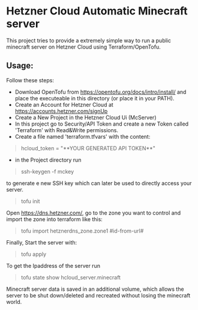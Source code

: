 # Hetzner Cloud Automatic Minecraft server

This project tries to provide a extremely simple way to run a public minecraft server on Hetzner Cloud using
Terraform/OpenTofu.

## Usage:

Follow these steps:

* Download OpenTofu from https://opentofu.org/docs/intro/install/ and place the executeable in this
  directory (or place it in your PATH).
* Create an Account for Hetzner Cloud at https://accounts.hetzner.com/signUp
* Create a New Project in the Hetzner Cloud Ui (McServer)
* In this project go to Security/API Token and create a new Token called 'Terraform' with Read&Write permissions.
* Create a file named 'terraform.tfvars' with the content:

> hcloud_token = "\*\*YOUR GENERATED API TOKEN\*\*"

* in the Project directory run

> ssh-keygen -f mckey

to generate e new SSH key which can later be used to directly access your server.

> tofu init

Open https://dns.hetzner.com/, go to the zone you want to control and import the zone into terraform like this:

> tofu import hetznerdns_zone.zone1 #id-from-url#

Finally, Start the server with:

> tofu apply

To get the Ipaddress of the server run
> tofu state show hcloud_server.minecraft

Minecraft server data is saved in an additional volume, which allows the server to be shut down/deleted and recreated
without losing the minecraft world.
